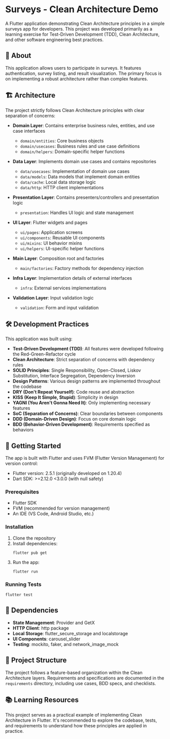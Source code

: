 # Surveys - Clean Architecture Demo

A Flutter application demonstrating Clean Architecture principles in a simple surveys app for developers. This project was developed primarily as a learning exercise for Test-Driven Development (TDD), Clean Architecture, and other software engineering best practices.

## 📱 About

This application allows users to participate in surveys. It features authentication, survey listing, and result visualization. The primary focus is on implementing a robust architecture rather than complex features.

## 🏗️ Architecture

The project strictly follows Clean Architecture principles with clear separation of concerns:

- **Domain Layer**: Contains enterprise business rules, entities, and use case interfaces

  - `domain/entities`: Core business objects
  - `domain/usecases`: Business rules and use case definitions
  - `domain/helpers`: Domain-specific helper functions

- **Data Layer**: Implements domain use cases and contains repositories

  - `data/usecases`: Implementation of domain use cases
  - `data/models`: Data models that implement domain entities
  - `data/cache`: Local data storage logic
  - `data/http`: HTTP client implementations

- **Presentation Layer**: Contains presenters/controllers and presentation logic

  - `presentation`: Handles UI logic and state management

- **UI Layer**: Flutter widgets and pages

  - `ui/pages`: Application screens
  - `ui/components`: Reusable UI components
  - `ui/mixins`: UI behavior mixins
  - `ui/helpers`: UI-specific helper functions

- **Main Layer**: Composition root and factories

  - `main/factories`: Factory methods for dependency injection

- **Infra Layer**: Implementation details of external interfaces

  - `infra`: External services implementations

- **Validation Layer**: Input validation logic
  - `validation`: Form and input validation

## 🛠️ Development Practices

This application was built using:

- **Test-Driven Development (TDD)**: All features were developed following the Red-Green-Refactor cycle
- **Clean Architecture**: Strict separation of concerns with dependency rules
- **SOLID Principles**: Single Responsibility, Open-Closed, Liskov Substitution, Interface Segregation, Dependency Inversion
- **Design Patterns**: Various design patterns are implemented throughout the codebase
- **DRY (Don't Repeat Yourself)**: Code reuse and abstraction
- **KISS (Keep It Simple, Stupid)**: Simplicity in design
- **YAGNI (You Aren't Gonna Need It)**: Only implementing necessary features
- **SoC (Separation of Concerns)**: Clear boundaries between components
- **DDD (Domain-Driven Design)**: Focus on core domain logic
- **BDD (Behavior-Driven Development)**: Requirements specified as behaviors

## 🚀 Getting Started

The app is built with Flutter and uses FVM (Flutter Version Management) for version control:

- Flutter version: 2.5.1 (originally developed on 1.20.4)
- Dart SDK: >=2.12.0 <3.0.0 (with null safety)

### Prerequisites

- Flutter SDK
- FVM (recommended for version management)
- An IDE (VS Code, Android Studio, etc.)

### Installation

1. Clone the repository
2. Install dependencies:
   ```
   flutter pub get
   ```
3. Run the app:
   ```
   flutter run
   ```

### Running Tests

```
flutter test
```

## 🌟 ️Dependencies

- **State Management**: Provider and GetX
- **HTTP Client**: http package
- **Local Storage**: flutter_secure_storage and localstorage
- **UI Components**: carousel_slider
- **Testing**: mockito, faker, and network_image_mock

## 📂 Project Structure

The project follows a feature-based organization within the Clean Architecture layers. Requirements and specifications are documented in the `requirements` directory, including use cases, BDD specs, and checklists.

## 📚 Learning Resources

This project serves as a practical example of implementing Clean Architecture in Flutter. It's recommended to explore the codebase, tests, and requirements to understand how these principles are applied in practice.
